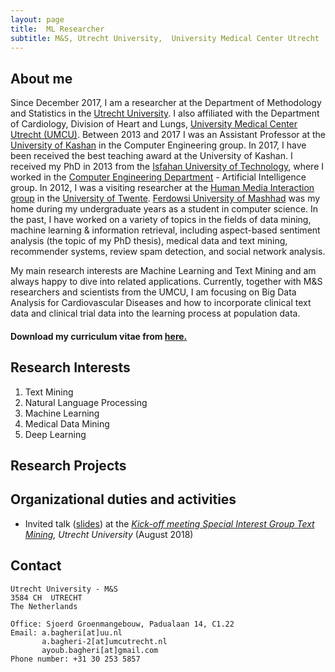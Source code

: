 ```yaml
---
layout: page
title:  ML Researcher
subtitle: M&S, Utrecht University,  University Medical Center Utrecht
---
```


## About me

Since December 2017, I am a researcher at the Department of Methodology and Statistics in the [Utrecht University](https://www.uu.nl/en). I also affiliated with the Department of Cardiology, Division of Heart and Lungs, [University Medical Center Utrecht (UMCU)](https://www.umcutrecht.nl/en/1). Between 2013 and 2017 I was an Assistant Professor at the [University of Kashan](https://www.kashanu.ac.ir/en) in the Computer Engineering group. In 2017, I have been received the best teaching award at the University of Kashan. I received my PhD in 2013 from the [Isfahan University of Technology](https://www.iut.ac.ir/en), where I worked in the [Computer Engineering Department](https://www.ece.iut.ac.ir/en) - Artificial Intelligence group. In 2012, I was a visiting researcher at the [Human Media Interaction group](http://hmi.ewi.utwente.nl/) in the [University of Twente](https://www.utwente.nl/). [Ferdowsi University of Mashhad](https://en.um.ac.ir/) was my home during my undergraduate years as a student in computer science. In the past, I have worked on a variety of topics in the fields of data mining, machine learning & information retrieval, including aspect-based sentiment analysis (the topic of my PhD thesis), medical data and text mining, recommender systems, review spam detection, and social network analysis.

My main research interests are Machine Learning and Text Mining and am always happy to dive into related applications. Currently, together with M&S researchers and scientists from the UMCU, I am focusing on Big Data Analysis for Cardiovascular Diseases and how to incorporate clinical text data and clinical trial data into the learning process at population data.

#### Download my curriculum vitae from [here.](https://drive.google.com/file/d/1wDR7fAWaXH_aurKYTDM-ee0LlMZAUDkj/view?usp=sharing)

## Research Interests

1. Text Mining
2. Natural Language Processing
3. Machine Learning
4. Medical Data Mining
5. Deep Learning

## Research Projects


## Organizational duties and activities
- Invited talk ([slides](https://drive.google.com/file/d/18ZTa0fdJhzxxeX8zpyVG7aAX90V9iAJl/view?usp=sharing)) at the *[Kick-off meeting Special Interest Group Text Mining](https://www.uu.nl/en/events/kick-off-meeting-special-interest-group-text-mining), Utrecht University* (August 2018)

## Contact

```
Utrecht University - M&S
3584 CH  UTRECHT
The Netherlands

Office: Sjoerd Groenmangebouw, Padualaan 14, C1.22
Email: a.bagheri[at]uu.nl
       a.bagheri-2[at]umcutrecht.nl
       ayoub.bagheri[at]gmail.com
Phone number: +31 30 253 5857
```

